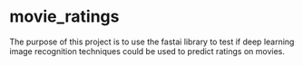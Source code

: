 # movie_ratings
The purpose of this project is to use the fastai library to test if deep learning image recognition techniques could be used to predict ratings on movies.